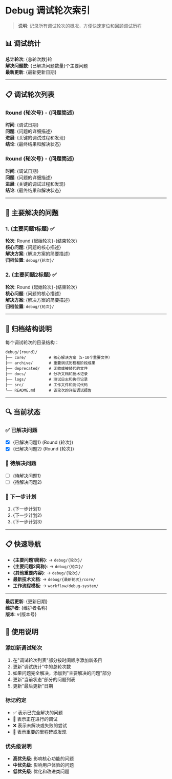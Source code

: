 # Debug 调试轮次索引

> **说明**: 记录所有调试轮次的概况，方便快速定位和回顾调试历程

## 📊 调试统计

**总计轮次**: {总轮次数}轮  
**解决问题数**: {已解决问题数量}个主要问题  
**最新更新**: {最新更新日期}

---

## 📋 调试轮次列表

### Round {轮次号} - {问题简述}
**时间**: {调试日期}  
**问题**: {问题的详细描述}  
**进展**: {关键的调试过程和发现}  
**结论**: {最终结果和解决状态}

### Round {轮次号} - {问题简述}
**时间**: {调试日期}  
**问题**: {问题的详细描述}  
**进展**: {关键的调试过程和发现}  
**结论**: {最终结果和解决状态}

<!-- 为新的调试轮次在此处添加条目 -->

---

## 🎯 主要解决的问题

### 1. {主要问题1标题} ✅
**轮次**: Round {起始轮次}-{结束轮次}  
**核心问题**: {问题的核心描述}  
**解决方案**: {解决方案的简要描述}  
**归档位置**: `debug/{轮次}/`

### 2. {主要问题2标题} ✅
**轮次**: Round {起始轮次}-{结束轮次}  
**核心问题**: {问题的核心描述}  
**解决方案**: {解决方案的简要描述}  
**归档位置**: `debug/{轮次}/`

<!-- 为新解决的主要问题在此处添加条目 -->

---

## 📁 归档结构说明

每个调试轮次的目录结构：
```
debug/{round}/
├── core/          # 核心解决方案（5-10个重要文件）
├── archive/       # 重要调试历程和阶段成果
├── deprecated/    # 无效或被替代的文件
├── docs/          # 分析文档和技术记录
├── logs/          # 测试日志和执行记录
├── src/           # 工作文件和测试代码
└── README.md      # 该轮次的详细调试报告
```

---

## 🔍 当前状态

### ✅ 已解决问题
- [x] {已解决问题1} (Round {轮次})
- [x] {已解决问题2} (Round {轮次})
<!-- 在此处添加新解决的问题，使用 [x] 标记 -->

### 🔄 待解决问题  
- [ ] {待解决问题1}
- [ ] {待解决问题2}
<!-- 在此处添加新发现的问题，使用 [ ] 标记 -->

### 🎯 下一步计划
1. {下一步计划1}
2. {下一步计划2}
3. {下一步计划3}

---

## 📋 快速导航

- **{主要问题1简称}**: → `debug/{轮次}/`
- **{主要问题2简称}**: → `debug/{轮次}/`  
- **{其他重要内容}**: → `debug/{轮次}/`
- **最新技术文档**: → `debug/{最新轮次}/core/`
- **工作流程模板**: → `workflow/debug-system/`

---

**最后更新**: {更新日期}  
**维护者**: {维护者名称}  
**版本**: v{版本号}

## 📝 使用说明

### 添加新调试轮次
1. 在"调试轮次列表"部分按时间顺序添加新条目
2. 更新"调试统计"中的总轮次数
3. 如果问题完全解决，添加到"主要解决的问题"部分
4. 更新"当前状态"部分的问题列表
5. 更新"最后更新"日期

### 标记约定
- ✅ 表示已完全解决的问题
- 🔄 表示正在进行的调试
- ❌ 表示未解决或失败的尝试
- 📍 表示重要的里程碑或发现

### 优先级说明
- **高优先级**: 影响核心功能的问题
- **中优先级**: 影响用户体验的问题  
- **低优先级**: 优化和改进类问题
